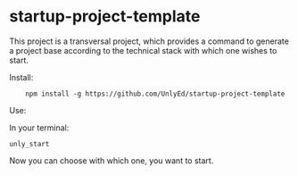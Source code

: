 # startup-project-template

This project is a transversal project, which provides a command to generate a project base according to the technical stack with which one wishes to start.

Install:
```
    npm install -g https://github.com/UnlyEd/startup-project-template
```

Use:

In your terminal:

```
unly_start
```

Now you can choose with which one, you want to start.

